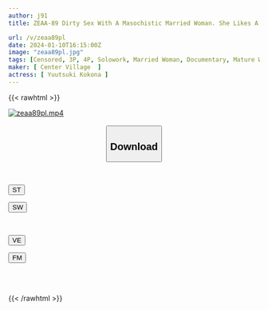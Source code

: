 ```yaml
---
author: j91
title: ZEAA-89 Dirty Sex With A Masochistic Married Woman. She Likes A Stranger's Muscular Erection. Kokona Yuzuki

url: /v/zeaa89pl
date: 2024-01-10T16:15:00Z
image: "zeaa89pl.jpg"
tags: [Censored, 3P, 4P, Solowork, Married Woman, Documentary, Mature Woman	]
maker: [ Center Village  ]
actress: [ Yuutsuki Kokona ]
---
```



{{< rawhtml >}}

<div class="video" data-videoid="ZkglLo8g7Rsgeg">
    <a href="javascript:;">
        <img src="/v/zeaa89pl/zeaa89pl.jpg" width="WIDTH" height="HEIGHT" alt="zeaa89pl.mp4" loading="lazy">
    </a>
</div>

<script type="text/javascript" src="https://j91.asia/asset/on-demand-st.js"></script>

<br>
  <link rel="stylesheet" href="https://j91.asia/asset/bs5.css">
  
  <center>
  <button class="btn btn-primary" type="button" data-bs-toggle="collapse" data-bs-target=".multi-collapse" aria-expanded="false" aria-controls="multiCollapseExample1 multiCollapseExample2"><h2>Download</h2></button></center>
</p>
<div class="row">
  <div class="col">
    <div class="collapse multi-collapse" id="multiCollapseExample1">
      <div class="card card-body">
	      	      <br>
<div class="buttons">  
<p><a href="https://streamtape.to/v/ZkglLo8g7Rsgeg" target="_blank"><button class="btn-hover color-3"><i class="fa fa-download"></i> ST</button></a></p>
<p><a href="https://flaswish.com/pi6vmwpvxcrq" target="_blank"><button class="btn-hover color-2"><i class="fa fa-download"></i> SW</button></a></p></div>
    </div>
  </div>
</div>
  <div class="col">
    <div class="collapse multi-collapse" id="multiCollapseExample2">
      <div class="card card-body">
	      <br>
<div class="buttons">
<p><a href="https://veev.to/d/e8SvstbfIP56u3pTVkN2EMZu2EyEKMBdCQmwzk" target="_blank"><button class="btn-hover color-9"><i class="fa fa-download"></i> VE</button></a></p>
<p><a href="javascript:;" target="_blank"><button class="btn-hover color-8"><i class="fa fa-download"></i> FM</button></a></p></div>
<br><br>
      </div>
    </div>
  </div>
</div>

{{< /rawhtml >}}